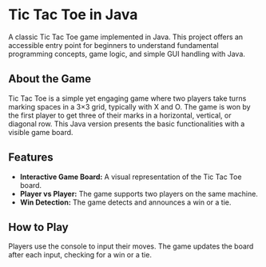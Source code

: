 # Tic Tac Toe in Java

A classic Tic Tac Toe game implemented in Java. This project offers an accessible entry point for beginners to understand fundamental programming concepts, game logic, and simple GUI handling with Java.

## About the Game

Tic Tac Toe is a simple yet engaging game where two players take turns marking spaces in a 3×3 grid, typically with X and O. The game is won by the first player to get three of their marks in a horizontal, vertical, or diagonal row. This Java version presents the basic functionalities with a visible game board.

## Features

- **Interactive Game Board:** A visual representation of the Tic Tac Toe board.
- **Player vs Player:** The game supports two players on the same machine.
- **Win Detection:** The game detects and announces a win or a tie.

## How to Play

Players use the console to input their moves. The game updates the board after each input, checking for a win or a tie.

